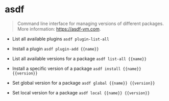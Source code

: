 # asdf
> Command line interface for managing versions of different packages.
> More information: <https://asdf-vm.com>.

- List all available plugins
`asdf plugin-list-all`

- Install a plugin
`asdf plugin-add {{name}}`

- List all available versions for a package
`asdf list-all {{name}}`

- Install a specific version of a package
`asdf install {{name}} {{version}}`

- Set global version for a package
`asdf global {{name}} {{version}}`

- Set local version for a package
`asdf local {{name}} {{version}}`

